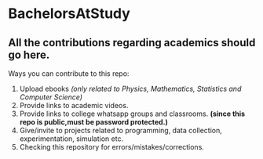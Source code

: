 # BachelorsAtStudy
All the contributions regarding academics should go here.
---
Ways you can contribute to this repo:
1. Upload ebooks *(only related to Physics, Mathematics, Statistics and Computer Science)*
2. Provide links to academic videos.
3. Provide links to college whatsapp groups and classrooms. **(since this repo is public,must be password protected.)**
4. Give/invite to projects related to programming, data collection, experimentation, simulation etc.
5. Checking this repository for errors/mistakes/corrections.
